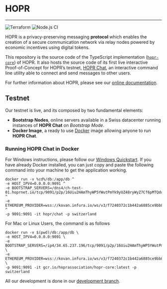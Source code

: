# HOPR
---
![Terraform](https://github.com/hoprnet/hopr-devops/workflows/Terraform/badge.svg)
![Node.js CI](https://github.com/hoprnet/hopr-core/workflows/Node.js%20CI/badge.svg)

HOPR is a privacy-preserving messaging **protocol** which enables the creation of a secure communication network via relay nodes powered by economic incentives using digital tokens.

This repository is the source code of the TypeScript implementation ([`hopr-core`](https://www.npmjs.com/package/@hoprnet/hopr-core)) of HOPR. It also hosts the source code of its first live interactive Proof-of-Concept for HOPR’s testnet, [HOPR Chat](https://hub.docker.com/r/hopr/chat), an interactive command line utility able to connect and send messages to other users.

For further information about HOPR, please see our [online documentation](https://docs.hoprnet.io/home/).

## Testnet

Our testnet is live, and its composed by two fundamental elements:

* **Bootstrap Nodes**, online servers available in a Swiss datacenter running instances of **HOPR Chat** on *Bootstrap Mode*.
* **Docker Image**, a ready to use [Docker](https://www.docker.com/) image allowing anyone to run **HOPR Chat**.

### Running HOPR Chat in Docker

For Windows instructions, please follow our [Windows Quickstart](https://docs.hoprnet.io/home/getting-started/quickstart/windows-quickstart). If you have already Docker installed, you can just copy and paste the following command into your machine to get the application working.

```
docker run -v %cd%/db:/app/db ^ 
-e HOST_IPV4=0.0.0.0:9091 ^ 
-e BOOTSTRAP_SERVERS=/dns4/ch-test-01.hoprnet.io/tcp/9091/p2p/16Uiu2HAmThyWP5YWutPmYk9yUZ48ryWyZ7Cf6pMTQduvHUS9sGE7 ^ 
-e ETHEREUM_PROVIDER=wss://kovan.infura.io/ws/v3/f7240372c1b442a6885ce9bb825ebc36 ^ 
-p 9091:9091 -it hopr/chat -p switzerland
```

For Mac or Linux Users, the command is as follows

```
docker run -v $(pwd)/db:/app/db \
-e HOST_IPV4=0.0.0.0:9091 \
-e BOOTSTRAP_SERVERS=/ip4/34.65.237.196/tcp/9091/p2p/16Uiu2HAmThyWP5YWutPmYk9yUZ48ryWyZ7Cf6pMTQduvHUS9sGE7 \
-e ETHEREUM_PROVIDER=wss://kovan.infura.io/ws/v3/f7240372c1b442a6885ce9bb825ebc36 \
-p 9091:9091 -it gcr.io/hoprassociation/hopr-core:latest -p switzerland
```

All our development is done in our [development branch](https://github.com/hoprnet/hopr-core/tree/develop).

